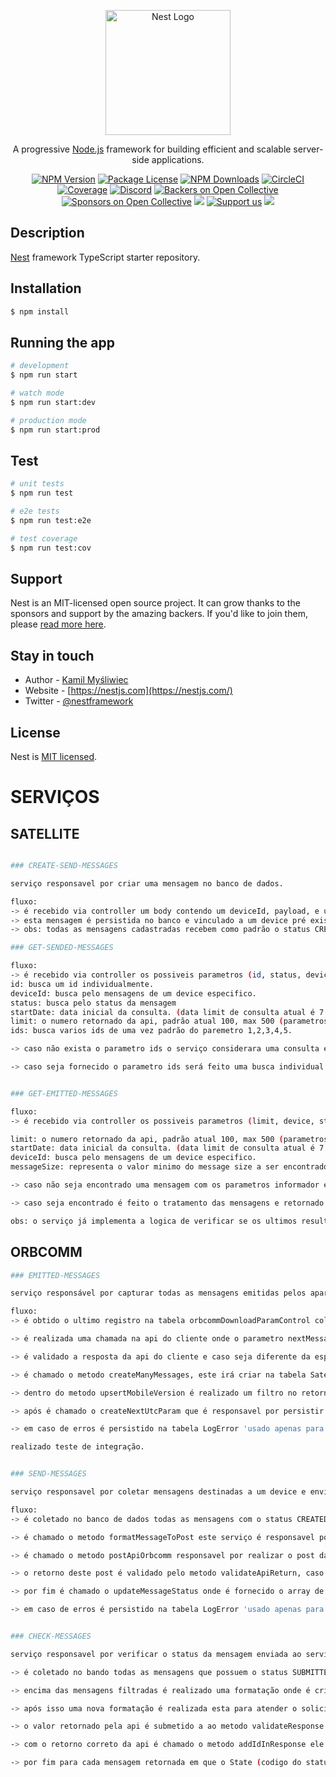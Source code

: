 <p align="center">
  <a href="http://nestjs.com/" target="blank"><img src="https://nestjs.com/img/logo-small.svg" width="200" alt="Nest Logo" /></a>
</p>

[circleci-image]: https://img.shields.io/circleci/build/github/nestjs/nest/master?token=abc123def456
[circleci-url]: https://circleci.com/gh/nestjs/nest

  <p align="center">A progressive <a href="http://nodejs.org" target="_blank">Node.js</a> framework for building efficient and scalable server-side applications.</p>
    <p align="center">
<a href="https://www.npmjs.com/~nestjscore" target="_blank"><img src="https://img.shields.io/npm/v/@nestjs/core.svg" alt="NPM Version" /></a>
<a href="https://www.npmjs.com/~nestjscore" target="_blank"><img src="https://img.shields.io/npm/l/@nestjs/core.svg" alt="Package License" /></a>
<a href="https://www.npmjs.com/~nestjscore" target="_blank"><img src="https://img.shields.io/npm/dm/@nestjs/common.svg" alt="NPM Downloads" /></a>
<a href="https://circleci.com/gh/nestjs/nest" target="_blank"><img src="https://img.shields.io/circleci/build/github/nestjs/nest/master" alt="CircleCI" /></a>
<a href="https://coveralls.io/github/nestjs/nest?branch=master" target="_blank"><img src="https://coveralls.io/repos/github/nestjs/nest/badge.svg?branch=master#9" alt="Coverage" /></a>
<a href="https://discord.gg/G7Qnnhy" target="_blank"><img src="https://img.shields.io/badge/discord-online-brightgreen.svg" alt="Discord"/></a>
<a href="https://opencollective.com/nest#backer" target="_blank"><img src="https://opencollective.com/nest/backers/badge.svg" alt="Backers on Open Collective" /></a>
<a href="https://opencollective.com/nest#sponsor" target="_blank"><img src="https://opencollective.com/nest/sponsors/badge.svg" alt="Sponsors on Open Collective" /></a>
  <a href="https://paypal.me/kamilmysliwiec" target="_blank"><img src="https://img.shields.io/badge/Donate-PayPal-ff3f59.svg"/></a>
    <a href="https://opencollective.com/nest#sponsor"  target="_blank"><img src="https://img.shields.io/badge/Support%20us-Open%20Collective-41B883.svg" alt="Support us"></a>
  <a href="https://twitter.com/nestframework" target="_blank"><img src="https://img.shields.io/twitter/follow/nestframework.svg?style=social&label=Follow"></a>
</p>
  <!--[![Backers on Open Collective](https://opencollective.com/nest/backers/badge.svg)](https://opencollective.com/nest#backer)
  [![Sponsors on Open Collective](https://opencollective.com/nest/sponsors/badge.svg)](https://opencollective.com/nest#sponsor)-->

## Description

[Nest](https://github.com/nestjs/nest) framework TypeScript starter repository.

## Installation

```bash
$ npm install
```

## Running the app

```bash
# development
$ npm run start

# watch mode
$ npm run start:dev

# production mode
$ npm run start:prod
```

## Test

```bash
# unit tests
$ npm run test

# e2e tests
$ npm run test:e2e

# test coverage
$ npm run test:cov
```

## Support

Nest is an MIT-licensed open source project. It can grow thanks to the sponsors and support by the amazing backers. If you'd like to join them, please [read more here](https://docs.nestjs.com/support).

## Stay in touch

- Author - [Kamil Myśliwiec](https://kamilmysliwiec.com)
- Website - [https://nestjs.com](https://nestjs.com/)
- Twitter - [@nestframework](https://twitter.com/nestframework)

## License

Nest is [MIT licensed](LICENSE).

# SERVIÇOS

## SATELLITE

```bash

### CREATE-SEND-MESSAGES

serviço responsavel por criar uma mensagem no banco de dados.

fluxo:
-> é recebido via controller um body contendo um deviceId, payload, e um objeto device: que contem id deviceId e status.
-> esta mensagem é persistida no banco e vinculado a um device pré existente na tabela device, IMPORTANTE!! é esperado que a tabela device seja fornecido por outro serviço, no momento foi criado uma tabela para o mesmo.
-> obs: todas as mensagens cadastradas recebem como padrão o status CREATED, para que seja recebida por outros serviços.

```

```bash
### GET-SENDED-MESSAGES

fluxo:
-> é recebido via controller os possiveis parametros (id, status, deviceId, limit, startDate ou ids)
id: busca um id individualmente.
deviceId: busca pelo mensagens de um device especifico.
status: busca pelo status da mensagem
startDate: data inicial da consulta. (data limit de consulta atual é 7 dias, pode ser alterado)
limit: o numero retornado da api, padrão atual 100, max 500 (parametros podem ser alterados)
ids: busca varios ids de uma vez padrão do paremetro 1,2,3,4,5.

-> caso não exista o parametro ids o serviço considerara uma consulta em lote, retornando os dados de acordo com os outros parametros com limite de 500 mensagens e fornecendo o paramentro nextUtc, usado para pegar outro lote dos mesmo paramentros com novas informações.

-> caso seja fornecido o parametro ids será feito uma busca individual para cara um dos ids, sendo retornado apenas uma lista contendo os objetos encontrados.


```

```bash

### GET-EMITTED-MESSAGES

fluxo:
-> é recebido via controller os possiveis parametros (limit, device, startDate, messageSize)

limit: o numero retornado da api, padrão atual 100, max 500 (parametros podem ser alterados)
startDate: data inicial da consulta. (data limit de consulta atual é 7 dias, pode ser alterado)
deviceId: busca pelo mensagens de um device especifico.
messageSize: representa o valor minimo do message size a ser encontrado.

-> caso não seja encontrado uma mensagem com os parametros informador é retornado um array vazio.

-> caso seja encontrado é feito o tratamento das mensagens e retornado via body.

obs: o serviço já implementa a logica de verificar se os ultimos resultado fornecidos possuem a mesma data, assim excluindo esses e devolvendo no proximo lote.

```

## ORBCOMM

```bash
### EMITTED-MESSAGES

serviço responsável por capturar todas as mensagens emitidas pelos aparelhos que usam o serviço da orbcomm.

fluxo:
-> é obtido o ultimo registro na tabela orbcommDownloadParamControl coluna nextMessage, parametro usado para consulta na api do cliente.

-> é realizada uma chamada na api do cliente onde o parametro nextMessage é enviado, em resposta é espero o retorno das 500 proximas mensagens emitidas e o parametro nextMessage e um parametro ErrorID = 0;

-> é validado a resposta da api do cliente e caso seja diferente da esperada é lançado um Erro.

-> é chamado o metodo createManyMessages, este irá criar na tabela Satellites um registro para cada mensagem, e 8 registros na tabela especificos já que para cada mensagem da orbcomm é devolvido 8 valores espeficos do serviço!

-> dentro do metodo upsertMobileVersion é realizado um filtro no retorno da api que mantem apenas as mensagens com o atributo 'Payload', este é usado para atualizar as versoes do equipamentos, atualiza valores existentes e cria caso não exista, chave unica de referencia 'DeviceID'

-> após é chamado o createNextUtcParam que é responsavel por persistir a proxima nextMessage que será chamada na proxima execução do serviço.

-> em caso de erros é persistido na tabela LogError 'usado apenas para o serviço da orbcomm' a mensagem do erro, e o serviço 'EMITTED_MESSAGES'

realizado teste de integração.

```

```bash

### SEND-MESSAGES

serviço responsavel por coletar mensagens destinadas a um device e enviar para a api da orbcomm.

fluxo:
-> é coletado no banco de dados todas as mensagens com o status CREATED (indica que a mensagem ainda não foi processada) e que o device atrelado a mensagem seja do serviço ORBCOMM_V2, caso não haja mensagem é lançado um exceção e o ciclo do serviço é interrompido. obs: no momento o serviço captura todas as mensagens, porem é possivel inserir o parametro take dentro da pesquisa para limitar o numero de mensagens que será enviado para serviço de satellite. após o termino do serviço o status das mensagens será alterado e elas não serão coletadas novamente.

-> é chamado o metodo formatMessageToPost este serviço é responsavel por formatar as mensagens retornadas no formato aceito pela api da ORBCOMM, IMPORTANTE!!: hoje as credenciais estão hardcode dentro do metodo, podem substituida por uma varivael de ambiente .env.

-> é chamado o metodo postApiOrbcomm responsavel por realizar o post das mensagens no serviço orbcomm.

-> o retorno deste post é validado pelo metodo validateApiReturn, caso a resposta seja diferente da esperada é lançada uma exceção e o ciclo do serviço é interrompido.

-> por fim é chamado o updateMessageStatus onde é fornecido o array de resposta Submissions da api, este é responsavel por atualizar o status da mensagem para SUBMITTED e criar os valores na tabela specificValues os atributos fwrdID e status, que são atributos especificos do serviço.

-> em caso de erros é persistido na tabela LogError 'usado apenas para o serviço da orbcomm' a mensagem do erro, e o serviço 'SEND_MESSAGES'

```

```bash

### CHECK-MESSAGES

serviço responsavel por verificar o status da mensagem enviada ao serviço de satellite orbcomm, até a resposta do mesmo.

-> é coletado no bando todas as mensagens que possuem o status SUBMITTED e o device atrelado o serviço ORBCOMM_V2, caso não haja mensagens é lançado um exceção e o serviço é interrompido.

-> encima das mensagens filtradas é realizado uma formatação onde é criado um objeto com os atributos id e fwrdIdValue e retornado.

-> após isso uma nova formatação é realizada esta para atender o solicitado pela api orbcomm, onde é enviado o id, senha e as fwids messages que desejamos consultar. IMPORTANTE!!: hoje as credenciais estão hardcode dentro do metodo, podem substituida por uma varivael de ambiente .env.

-> o valor retornado pela api é submetido a ao metodo validateResponse onde caso a mensagem não devolva o valor esperado é lançado uma exceção e o cliclo é interrompido.

-> com o retorno correto da api é chamado o metodo addIdInResponse ele é responsavel por pegar a lista de objetos retornado pela api identificar qual possui a propriedade ForwardMessageID igual a fwrdIdValue enviada e acrescentar o id(banco de dados) no body.

-> por fim para cada mensagem retornada em que o State (codigo do status) que seja diferente de zero será atualizado no banco com seu novo status, e o valor especifico orbcomm status também será atualizado.

```
